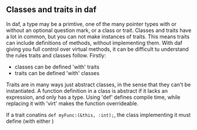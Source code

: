 ## Classes and traits in daf
In daf, a type may be a primtive, one of the many pointer types with or without an optional question mark, or a class or trait.
Classes and traits have a lot in common, but you can not make instances of traits. This means traits can include definitions of methods, without implementing them. With daf giving you full control over virtual methods, it can be difficult tu understand the rules traits and classes follow.
Firstly:
 * classes can be defined 'with' traits
 * traits can be defined 'with' classes
 
Traits are in many ways just abstract classes, in the sense that they can't be instantiated.
A function definition in a class is abstract if it lacks an expression, and only has a type.
Using 'def' defines compile time, while replacing it with 'virt' makes the function overrideable.

If a trait conatins `def myFunc:(&this, :int);`, the class implementing it must define (with either )
